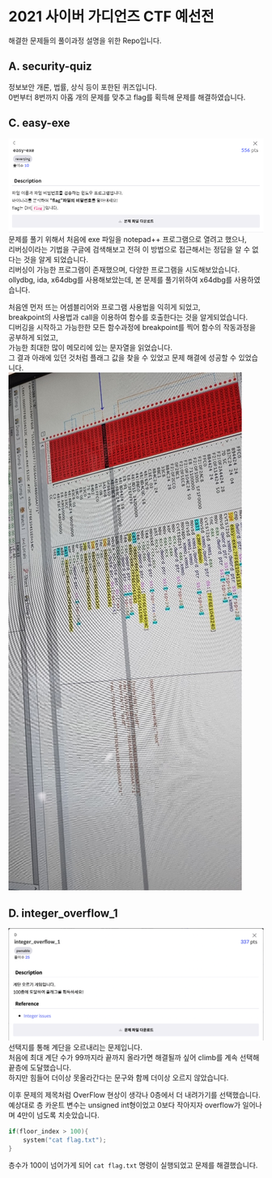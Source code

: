 # 2021 사이버 가디언즈 CTF 예선전
해결한 문제들의 풀이과정 설명을 위한 Repo입니다.



## A. security-quiz
정보보안 개론, 법률, 상식 등이 포한된 퀴즈입니다.\
0번부터 8번까지 아홉 개의 문제를 맞추고 flag를 획득해 문제를 해결하였습니다.



## C. easy-exe
![C1](./images/C1.png)
문제를 풀기 위해서 처음에 exe 파일을 notepad++ 프로그램으로 열려고 했으나,\
리버싱이라는 기법을 구글에 검색해보고 전혀 이 방법으로 접근해서는 정답을 알 수 없다는 것을 알게 되었습니다.\
리버싱이 가능한 프로그램이 존재했으며, 다양한 프로그램을 시도해보았습니다.\
ollydbg, ida, x64dbg를 사용해보았는데, 본 문제를 풀기위하여 x64dbg를 사용하였습니다.

처음엔 먼저 뜨는 어셈블리어와 프로그램 사용법을 익히게 되었고,\
breakpoint의 사용법과 call을 이용하여 함수를 호출한다는 것을 알게되었습니다.\
디버깅을 시작하고 가능한한 모든 함수과정에 breakpoint를 찍어 함수의 작동과정을 공부하게 되었고,\
가능한 최대한 많이 메모리에 있는 문자열을 읽었습니다.\
그 결과 아래에 있던 것처럼 플래그 값을 찾을 수 있었고 문제 해결에 성공할 수 있었습니다.\
![C2](./images/C2.png)



## D. integer_overflow_1
![D1](./images/D1.png)
선택지를 통해 계단을 오르내리는 문제입니다.\
처음에 최대 계단 수가 99까지라 끝까지 올라가면 해결될까 싶어 climb를 계속 선택해 끝층에 도달했습니다.\
하지만 힘들어 더이상 못올라간다는 문구와 함께 더이상 오르지 않았습니다.

이후 문제의 제목처럼 OverFlow 현상이 생각나 0층에서 더 내려가기를 선택했습니다.\
예상대로 층 카운트 변수는 unsigned int형이었고 0보다 작아지자 overflow가 일어나며 4만이 넘도록 치솟았습니다.

```c
if(floor_index > 100){
    system("cat flag.txt");
}
```
층수가 100이 넘어가게 되어 `cat flag.txt` 명령이 실행되었고 문제를 해결했습니다.